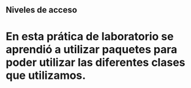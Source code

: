 ## Niveles de acceso

# En esta prática de laboratorio se aprendió a utilizar paquetes para poder utilizar las diferentes clases que utilizamos.
